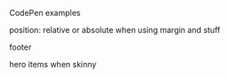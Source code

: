 CodePen examples

position: relative or absolute when using margin and stuff

footer

hero items when skinny
